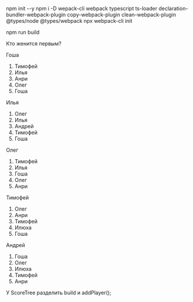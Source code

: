 npm init --y
npm i -D wepack-cli webpack typescript ts-loader declaration-bundler-webpack-plugin copy-webpack-plugin clean-webpack-plugin @types/node @types/webpack
npx webpack-cli init

npm run build

Кто женится первым?
  
  Гоша
  1.  Тимофей 
  2.  Илья 
  3.  Анри
  4.  Олег 
  5.  Гоша 
  
  Илья
  1. Олег
  2. Илья
  3. Андрей
  4. Тимофей
  5. Гоша 
  
  Олег
  1. Тимофей
  2. Илья
  3. Гоша
  4. Олег
  5. Анри 
  
  Тимофей
  1. Олег
  2. Анри
  3. Тимофей
  4. Илюха
  5. Гоша 
  
  Андрей
  1. Гоша
  2. Олег
  3. Илюха
  4. Тимофей
  5. Анри

  У ScoreTree разделить build и addPlayer();